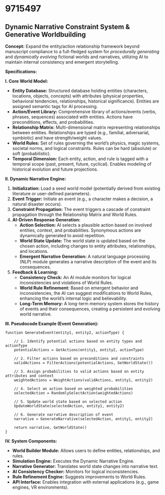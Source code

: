 # 9715497

## Dynamic Narrative Constraint System & Generative Worldbuilding

**Concept:** Expand the entity/action relationship framework beyond manuscript compliance to a full-fledged system for *procedurally generating* and *dynamically evolving* fictional worlds and narratives, utilizing AI to maintain internal consistency and emergent storytelling. 

**Specifications:**

**I. Core World Model:**

*   **Entity Database:** Structured database holding entities (characters, locations, objects, concepts) with attributes (physical properties, behavioral tendencies, relationships, historical significance). Entities are assigned semantic tags for AI processing.
*   **Action/Event Library:** Comprehensive library of actions/events (verbs, phrases, sequences) associated with entities. Actions have preconditions, effects, and probabilities.
*   **Relationship Matrix:** Multi-dimensional matrix representing relationships between entities. Relationships are typed (e.g., familial, adversarial, symbiotic) and have strength/weight values.
*   **World Rules:** Set of rules governing the world’s physics, magic systems, societal norms, and logical constraints. Rules can be hard (absolute) or soft (probabilistic). 
*   **Temporal Dimension:** Each entity, action, and rule is tagged with a temporal scope (past, present, future, cyclical). Enables modeling of historical evolution and future projections.

**II. Dynamic Narrative Engine:**

1.  **Initialization:** Load a seed world model (potentially derived from existing literature or user-defined parameters).
2.  **Event Trigger:** Initiate an event (e.g., a character makes a decision, a natural disaster occurs).
3.  **Constraint Propagation:** The event triggers a cascade of constraint propagation through the Relationship Matrix and World Rules. 
4.  **AI-Driven Response Generation:** 
    *   **Action Selection:** AI selects a plausible action based on involved entities, context, and probabilities.  Synonymous actions are dynamically generated to avoid repetition.
    *   **World State Update:** The world state is updated based on the chosen action, including changes to entity attributes, relationships, and locations.
    *   **Emergent Narrative Generation:**  A natural language processing (NLP) module generates a narrative description of the event and its consequences.
5.  **Feedback & Learning:**
    *   **Consistency Check:** An AI module monitors for logical inconsistencies and violations of World Rules.
    *   **World Rule Refinement:** Based on emergent behavior and inconsistencies, the AI can suggest modifications to World Rules, enhancing the world’s internal logic and believability.
    *   **Long-Term Memory:**  A long-term memory system stores the history of events and their consequences, creating a persistent and evolving world narrative.

**III. Pseudocode Example (Event Generation):**

```
function GenerateEvent(entity1, entity2, actionType) {

    // 1. Identify potential actions based on entity types and actionType
    potentialActions = GetActions(entity1, entity2, actionType)

    // 2. Filter actions based on preconditions and constraints
    validActions = FilterActions(potentialActions, GetWorldState())

    // 3. Assign probabilities to valid actions based on entity attributes and context
    weightedActions = WeightActions(validActions, entity1, entity2)

    // 4. Select an action based on weighted probabilities
    selectedAction = RandomlySelectAction(weightedActions)

    // 5. Update world state based on selected action
    UpdateWorldState(selectedAction, entity1, entity2)

    // 6. Generate narrative description of event
    narrative = GenerateNarrative(selectedAction, entity1, entity2)

    return narrative, GetWorldState()
}
```

**IV. System Components:**

*   **World Builder Module:** Allows users to define entities, relationships, and rules.
*   **Simulation Engine:** Executes the Dynamic Narrative Engine.
*   **Narrative Generator:** Translates world state changes into narrative text.
*   **AI Consistency Checker:** Monitors for logical inconsistencies.
*   **Rule Refinement Engine:** Suggests improvements to World Rules.
*   **API Interface:** Enables integration with external applications (e.g., game engines, VR environments).